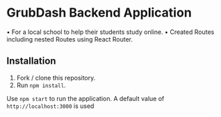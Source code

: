 # GrubDash Backend Application 
• For a local school to help their students study online. 
• Created Routes including nested Routes using React Router. 

## Installation

1. Fork / clone this repository.
1. Run `npm install`.

Use `npm start` to run the application.
A default value of `http://localhost:3000` is used 


